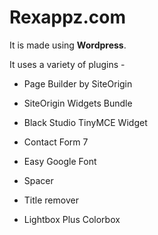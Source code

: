  Rexappz.com
 ===========

It is made using **Wordpress**.

It uses a variety of plugins -

* Page Builder by SiteOrigin

* SiteOrigin Widgets Bundle

* Black Studio TinyMCE Widget

* Contact Form 7

* Easy Google Font

* Spacer

* Title remover

* Lightbox Plus Colorbox